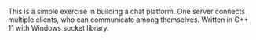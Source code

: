 This is a simple exercise in building a chat platform. One server
connects multiple clients, who can communicate among themselves. 
Written in C++ 11 with Windows socket library.